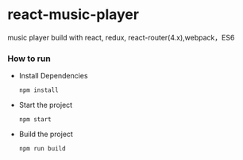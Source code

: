 # react-music-player
music player build with react, redux, react-router(4.x),webpack，ES6

### How to run
 - Install Dependencies
    ```shell
    npm install
    ```
 - Start the project
     ```shell
     npm start
     ```
 - Build the project 
     ```shell
     npm run build
     ```
 
